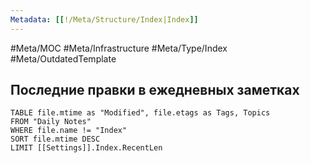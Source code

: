 ```yaml
---
Metadata: [[!/Meta/Structure/Index|Index]]
---
```

#Meta/MOC #Meta/Infrastructure #Meta/Type/Index  #Meta/OutdatedTemplate 
## Последние правки в ежедневных заметках
```dataview
TABLE file.mtime as "Modified", file.etags as Tags, Topics
FROM "Daily Notes"
WHERE file.name != "Index"
SORT file.mtime DESC
LIMIT [[Settings]].Index.RecentLen
```
